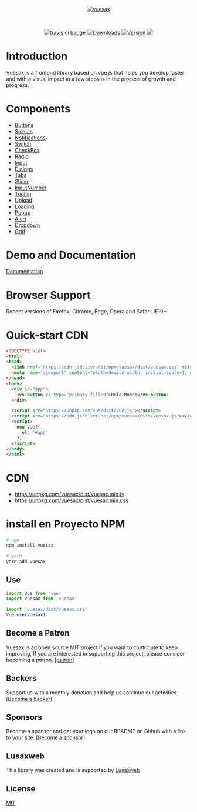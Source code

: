 <p align="center">
<a href="https://lusaxweb.github.io/vuesax/#/"><img src="https://github.com/lusaxweb/vuesax/blob/master/docs/src/assets/vuesax.png" alt="vuesax"></a>
  </p>

  </br>

  <p align="center">
  <a href="https://travis-ci.org/lusaxweb/vuesax">
    <img src="https://img.shields.io/travis/lusaxweb/vuesax.svg" alt="travis ci badge">
  </a>
  <a href="https://www.npmjs.com/package/vuesax">
    <img src="https://img.shields.io/npm/dm/vuesax.svg" alt="Downloads">
  </a>
  <a href="https://www.npmjs.com/package/vuesax">
    <img src="https://img.shields.io/npm/v/vuesax.svg" alt="Version">
  </a>
  <a href="https://www.npmjs.com/package/vuesax"><img src="https://img.shields.io/npm/l/vuesax.svg" /></a>
</p>

# Introduction

Vuesax is a frontend library based on vue js that helps you develop faster and with a visual impact in a few steps is in the process of growth and progress.

# Components

- [Buttons](https://lusaxweb.github.io/vuesax/#/en/docs/components/buttons)
- [Selects](https://lusaxweb.github.io/vuesax/#/en/docs/components/selects)
- [Notifications](https://lusaxweb.github.io/vuesax/#/en/docs/components/Notifications)
- [Switch](https://lusaxweb.github.io/vuesax/#/en/docs/components/switch)
- [CheckBox](https://lusaxweb.github.io/vuesax/#/en/docs/components/checkBox)
- [Radio](https://lusaxweb.github.io/vuesax/#/en/docs/components/radio)
- [Input](https://lusaxweb.github.io/vuesax/#/en/docs/components/input)
- [Dialogs](https://lusaxweb.github.io/vuesax/#/en/docs/components/messageBox)
- [Tabs](https://lusaxweb.github.io/vuesax/#/en/docs/components/tabs)
- [Slider](https://lusaxweb.github.io/vuesax/#/en/docs/components/slider)
- [InputNumber](https://lusaxweb.github.io/vuesax/#/en/docs/components/inputNumber)
- [Tooltip](https://lusaxweb.github.io/vuesax/#/en/docs/components/tooltip)
- [Upload](https://lusaxweb.github.io/vuesax/#/en/docs/components/upload)
- [Loading](https://lusaxweb.github.io/vuesax/#/en/docs/components/loading)
- [Popup](https://lusaxweb.github.io/vuesax/#/en/docs/components/Popup)
- [Alert](https://lusaxweb.github.io/vuesax/#/en/docs/components/alert)
- [Dropdown](https://lusaxweb.github.io/vuesax/#/en/docs/components/dropdown)
- [Grid](https://lusaxweb.github.io/vuesax/#/en/docs/layout/grid)

# Demo and Documentation

[Documentation](https://lusaxweb.github.io/vuesax/#/)

# Browser Support
Recent versions of Firefox, Chrome, Edge, Opera and Safari. IE10+

# Quick-start CDN

```html
<!DOCTYPE html>
<html>
<head>
  <link href="https://cdn.jsdelivr.net/npm/vuesax/dist/vuesax.css" rel="stylesheet">
  <meta name="viewport" content="width=device-width, initial-scale=1, maximum-scale=1, user-scalable=no, minimal-ui">
</head>
<body>
  <div id="app">
    <vs-button vs-type="primary-filled">Hola Mundo</vs-button>
  </div>

  <script src="https://unpkg.com/vue/dist/vue.js"></script>
  <script src="https://cdn.jsdelivr.net/npm/vuesax/dsit/vuesax.js"></script>
  <script>
    new Vue({
      el: '#app'
    })
  </script>
</body>
</html>
```

# CDN

- https://unpkg.com/vuesax/dist/vuesax.min.js
- https://unpkg.com/vuesax/dist/vuesax.min.css

# install en Proyecto NPM
``` bash
# npm
npm install vuesax
```

``` bash
# yarn
yarn add vuesax
```

## Use

```javascript
import Vue from 'vue'
import Vuesax from 'vuesax'

import 'vuesax/dist/vuesax.css'
Vue.use(Vuesax)
```
## Become a Patron

Vuesax is an open source MIT project if you want to contribute to keep improving, If you are interested in supporting this project, please consider becoming a patron. [[patron](https://www.patreon.com/bePatron?c=1567892)]

## Backers

Support us with a monthly donation and help us continue our activities. [[Become a backer](https://opencollective.com/vuesax#backer)]

## Sponsors

Become a sponsor and get your logo on our README on Github with a link to your site. [[Become a sponsor](https://opencollective.com/vuesax#sponsor)]

## Lusaxweb

This library was created and is supported by [Lusaxweb](http://www.lusaxweb.com.ve/)

## License

[MIT](https://github.com/lusaxweb/vuesax/blob/master/LICENSE)
